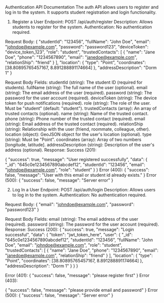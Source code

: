 Authentication API Documentation
The auth API allows users to register and log in to the system. It supports student registration and login functionality.

1. Register a User
Endpoint: POST /api/auth/register
Description: Allows students to register for the system.
Authentication: No authentication required.

Request Body:
{
  "studentId": "123456",
  "fullName": "John Doe",
  "email": "johndoe@example.com",
  "password": "password123",
  "deviceToken": "device_token_123",
  "role": "student",
  "trustedContacts": [
    {
      "name": "Jane Doe",
      "phone": "1234567890",
      "email": "janedoe@example.com",
      "relationShip": "friend"
    }
  ],
  "location": {
    "type": "Point",
    "coordinates": [38.80895765457167, 8.891288891174664]
  },
  "addressDescription": "Dorm 1"
}

Request Body Fields:
studentId (string): The student ID (required for students).
fullName (string): The full name of the user (optional).
email (string): The email address of the user (required).
password (string): The password for the user account (required).
deviceToken (string): The device token for push notifications (required).
role (string): The role of the user. Must be "student" (default: "student").
trustedContacts (array): An array of trusted contacts (optional).
name (string): Name of the trusted contact.
phone (string): Phone number of the trusted contact (required).
email (string): Email address of the trusted contact (required).
relationShip (string): Relationship with the user (friend, roommate, colleague, other).
location (object): GeoJSON object for the user's location (optional).
type (string): Must be "Point".
coordinates (array): Array of two numbers [longitude, latitude].
addressDescription (string): Description of the user's address (optional).
Response:
Success (201):

{
  "success": true,
  "message": "User registered successfully",
  "data": {
    "_id": "645c0e1234567890abcdef12",
    "studentId": "123456",
    "email": "johndoe@example.com",
    "role": "student"
  }
}
Error (400):
{
  "success": false,
  "message": "User with this email or student id already exists."
}
Error (500):
{
  "success": false,
  "message": "Server error"
}

2. Log In a User
Endpoint: POST /api/auth/login
Description: Allows users to log in to the system.
Authentication: No authentication required.

Request Body:
{
  "email": "johndoe@example.com",
  "password": "password123"
}

Request Body Fields:
email (string): The email address of the user (required).
password (string): The password for the user account (required).
Response:
Success (200):
{
  "success": true,
  "message": "Login successful",
  "data": {
    "token": "jwt_token_here",
    "user": {
      "_id": "645c0e1234567890abcdef12",
      "studentId": "123456",
      "fullName": "John Doe",
      "email": "johndoe@example.com",
      "role": "student",
      "trustedContacts": [
        {
          "name": "Jane Doe",
          "phone": "1234567890",
          "email": "janedoe@example.com",
          "relationShip": "friend"
        }
      ],
      "location": {
        "type": "Point",
        "coordinates": [38.80895765457167, 8.891288891174664]
      },
      "addressDescription": "Dorm 1"
    }
  }
}

Error (401):
{
  "success": false,
  "message": "please register first"
}
Error (403):

{
  "success": false,
  "message": "please provide email and password"
}
Error (500):
{
  "success": false,
  "message": "Server error"
}
